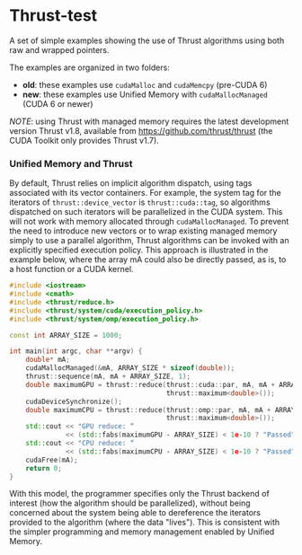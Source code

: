 Thrust-test
===========

A set of simple examples showing the use of Thrust algorithms using both raw and wrapped pointers.

The examples are organized in two folders:
* **old**: these examples use `cudaMalloc` and `cudaMemcpy`  (pre-CUDA 6)
* **new**: these examples use Unified Memory with `cudaMallocManaged` (CUDA 6 or newer)

_NOTE_: using Thrust with managed memory requires the latest development version Thrust v1.8, available from https://github.com/thrust/thrust (the CUDA Toolkit only provides Thrust v1.7).

### Unified Memory and Thrust

By default, Thrust relies on implicit algorithm dispatch, using tags associated with its vector containers. For example, the system tag for the iterators of `thrust::device_vector` is `thrust::cuda::tag`, so algorithms dispatched on such iterators will be parallelized in the CUDA system. This will not work with memory allocated through `cudaMallocManaged`. To prevent the need to introduce new vectors or to wrap existing managed memory simply to use a parallel algorithm, Thrust algorithms can be invoked with an explicitly specified execution policy. This approach is illustrated in the example below, where the array mA could also be directly passed, as is, to a host function or a CUDA kernel.

```c++
#include <iostream>
#include <cmath>
#include <thrust/reduce.h>
#include <thrust/system/cuda/execution_policy.h>
#include <thrust/system/omp/execution_policy.h>

const int ARRAY_SIZE = 1000;

int main(int argc, char **argv) {
    double* mA;
    cudaMallocManaged(&mA, ARRAY_SIZE * sizeof(double));
    thrust::sequence(mA, mA + ARRAY_SIZE, 1);
    double maximumGPU = thrust::reduce(thrust::cuda::par, mA, mA + ARRAY_SIZE, 0.0,      
                                       thrust::maximum<double>());
    cudaDeviceSynchronize();
    double maximumCPU = thrust::reduce(thrust::omp::par, mA, mA + ARRAY_SIZE, 0.0,    
                                       thrust::maximum<double>());
    std::cout << "GPU reduce: “ 
              << (std::fabs(maximumGPU ‐ ARRAY_SIZE) < 1e‐10 ? "Passed" : "Failed");
    std::cout << "CPU reduce: “ 
              << (std::fabs(maximumCPU ‐ ARRAY_SIZE) < 1e‐10 ? "Passed" : "Failed");
    cudaFree(mA);
    return 0;
}
```

With this model, the programmer specifies only the Thrust backend of interest (how the algorithm should be parallelized), without being concerned about the system being able to dereference the iterators provided to the algorithm (where the data "lives"). This is consistent with the simpler programming and memory management enabled by Unified Memory.
